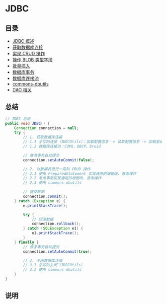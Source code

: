 # JDBC

## 目录

* [JDBC 概述](note/ch01/README.md)
* [获取数据库连接](note/ch02/README.md)
* [实现 CRUD 操作](note/ch03/README.md)
* [操作 BLOB 类型字段](note/ch04/README.md)
* [批量插入](note/ch05/README.md)
* [数据库事务](note/ch06/README.md)
* [数据库连接池](note/ch08/README.md)
* [commons-dbutils](note/ch09/README.md)
* [DAO 相关](note/ch07/README.md)

## 总结

```java
// JDBC 总结
public void JDBC() {
    Connection connection = null;
    try {
        // 1. 获取数据库连接
        // 1.1 手写的连接（JDBCUtils）：加载配置信息 -> 读取配置信息 -> 加载驱动 -> 获取连接
        // 1.2 数据库连接池：C3P0、DBCP、Druid

        // 取消事务自动提交
        connection.setAutoCommit(false);

        // 2. 对数据表进行一系列 CRUD 操作
        // 2.1 使用 PreparedStatement 实现通用的增删改、查询操作
        // 2.2 考虑事务实现通用的增删改、查询操作
        // 2.3 使用 commons-dbutils

        // 提交数据
        connection.commit();
    } catch (Exception e) {
        e.printStackTrace();

        try {
            // 回滚数据
            connection.rollback();
        } catch (SQLException e1) {
            e1.printStackTrace();
        }
    } finally {
        // 恢复事务自动提交
        connection.setAutoCommit(true);

        // 3. 关闭数据库连接
        // 3.1 手写的关闭（JDBCUtils）
        // 3.2 使用 commons-dbutils
    }
}
```

## 说明
